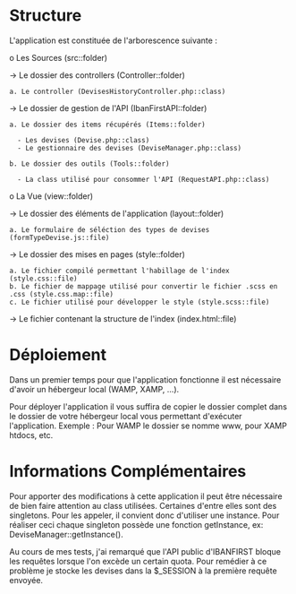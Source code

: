 # Structure

L'application est constituée de l'arborescence suivante :

o Les Sources (src::folder)

  -> Le dossier des controllers (Controller::folder)
  
    a. Le controller (DevisesHistoryController.php::class)
    
  -> Le dossier de gestion de l'API (IbanFirstAPI::folder)
  
    a. Le dossier des items récupérés (Items::folder)
    
      - Les devises (Devise.php::class)
      - Le gestionnaire des devises (DeviseManager.php::class)
      
    b. Le dossier des outils (Tools::folder)
    
      - La class utilisé pour consommer l'API (RequestAPI.php::class)

o La Vue (view::folder)

  -> Le dossier des éléments de l'application (layout::folder)
  
    a. Le formulaire de séléction des types de devises (formTypeDevise.js::file)
    
  -> Le dossier des mises en pages (style::folder)
  
    a. Le fichier compilé permettant l'habillage de l'index (style.css::file)
    b. Le fichier de mappage utilisé pour convertir le fichier .scss en .css (style.css.map::file)
    c. Le fichier utilisé pour développer le style (style.scss::file)
    
  -> Le fichier contenant la structure de l'index (index.html::file)

# Déploiement

Dans un premier temps pour que l'application fonctionne il est nécessaire d'avoir un hébergeur local (WAMP, XAMP, ...).

Pour déployer l'application il vous suffira de copier le dossier complet dans le dossier de votre hébergeur local vous permettant d'exécuter l'application.
Exemple : Pour WAMP le dossier se nomme www, pour XAMP htdocs, etc.

# Informations Complémentaires

Pour apporter des modifications à cette application il peut être nécessaire de bien faire attention au class utilisées. Certaines d'entre elles sont des singletons. Pour les appeler, il convient donc d'utiliser une instance. Pour réaliser ceci chaque singleton possède une fonction getInstance, ex: DeviseManager::getInstance(). 

Au cours de mes tests, j'ai remarqué que l'API public d'IBANFIRST bloque les requêtes lorsque l'on excède un certain quota.
Pour remédier à ce problème je stocke les devises dans la $_SESSION à la première requête envoyée.
